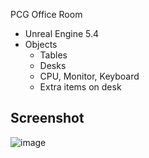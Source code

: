 PCG Office Room

- Unreal Engine 5.4
- Objects
  - Tables
  - Desks
  - CPU, Monitor, Keyboard
  - Extra items on desk

## Screenshot

![image](https://github.com/user-attachments/assets/addca30d-4883-42ba-aa3c-92344ade7088)

